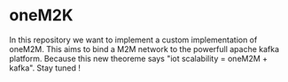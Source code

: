 # oneM2K
In this repository we want to implement a custom implementation of oneM2M. This aims to bind a M2M network to the powerfull apache kafka platform. Because this new theoreme says "iot scalability = oneM2M + kafka". Stay tuned !
